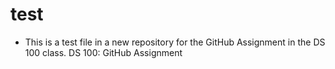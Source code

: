 # test
- This is a test file in a new repository for the GitHub Assignment in the DS 100 class.
DS 100: GitHub Assignment
